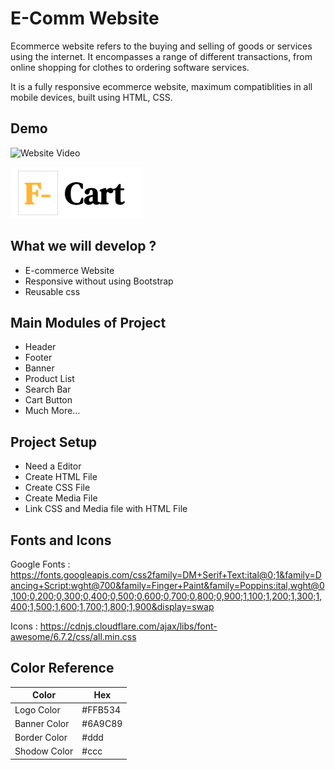 
# E-Comm Website

Ecommerce website refers to the buying and selling of goods or services using the internet. It encompasses a range of different transactions, from online shopping for clothes to ordering software services. 

It is a fully responsive ecommerce website, maximum compatiblities in all mobile devices, built using HTML, CSS.



## Demo

![Website Video](https://github.com/Shwetayele20/E-Comm_Website/blob/main/F-Cart%20Website.mp4](https://github.com/user-attachments/assets/09f8c5d5-dc04-4516-aed0-f62349ba15d5))

![Logo](https://github.com/Shwetayele20/E-Comm_Website/blob/main/logo.png)


## What we will develop ?

- E-commerce Website
- Responsive without using Bootstrap
- Reusable css

## Main Modules of Project

- Header
- Footer
- Banner
- Product List
- Search Bar
- Cart Button
- Much More...
## Project Setup

- Need a Editor
- Create HTML File
- Create CSS File
- Create Media File
- Link CSS and Media file with HTML File


## Fonts and Icons

Google Fonts : https://fonts.googleapis.com/css2family=DM+Serif+Text:ital@0;1&family=Dancing+Script:wght@700&family=Finger+Paint&family=Poppins:ital,wght@0,100;0,200;0,300;0,400;0,500;0,600;0,700;0,800;0,900;1,100;1,200;1,300;1,400;1,500;1,600;1,700;1,800;1,900&display=swap

Icons : https://cdnjs.cloudflare.com/ajax/libs/font-awesome/6.7.2/css/all.min.css 
## Color Reference

| Color             | Hex                                                                |
| ----------------- | ------------------------------------------------------------------ |
| Logo Color | #FFB534 |
| Banner Color |  #6A9C89 |
| Border Color |  #ddd |
| Shodow Color |  #ccc |

